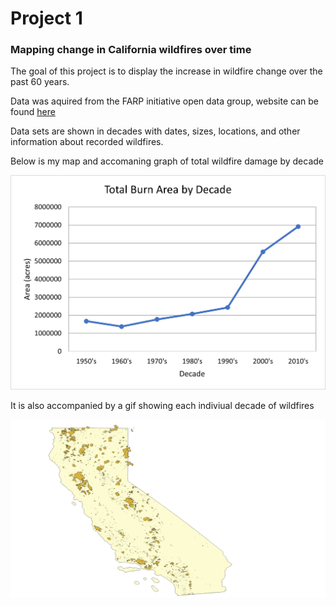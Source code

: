 
# Project 1

### Mapping change in California wildfires over time

The goal of this project is to display the increase in wildfire change over the past 60 years.

Data was aquired from the FARP initiative open data group, website can be found [here](https://egis.fire.ca.gov/arcgis/rest/services/FRAP/FirePerimeters/MapServer)

Data sets are shown in decades with dates, sizes, locations, and other information about recorded wildfires.

Below is my map and accomaning graph of total wildfire damage by decade

[<img src="project1_486/images/fire_graph.png?raw=true"/>](project1_486/README.md)

It is also accompanied by a gif showing each indiviual decade of wildfires

<img src="project1_486/fires3.gif?raw=true"/>

